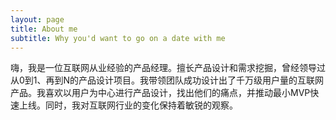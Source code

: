 ```yaml
---
layout: page
title: About me
subtitle: Why you'd want to go on a date with me
---
```


嗨，我是一位互联网从业经验的产品经理。擅长产品设计和需求挖掘，曾经领导过从0到1、再到N的产品设计项目。我带领团队成功设计出了千万级用户量的互联网产品。我喜欢以用户为中心进行产品设计，找出他们的痛点，并推动最小MVP快速上线。同时，我对互联网行业的变化保持着敏锐的观察。
